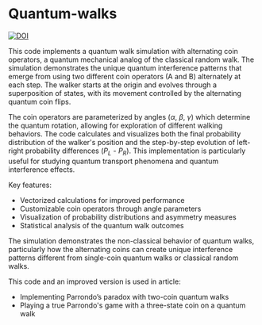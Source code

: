 # Quantum-walks



[![DOI](https://zenodo.org/badge/99251254.svg)](https://doi.org/10.5281/zenodo.14559714)

This code implements a quantum walk simulation with alternating coin operators, a quantum mechanical analog of the classical random walk. The simulation demonstrates the unique quantum interference patterns that emerge from using two different coin operators (A and B) alternately at each step. The walker starts at the origin and evolves through a superposition of states, with its movement controlled by the alternating quantum coin flips.

The coin operators are parameterized by angles ($\alpha$, $\beta$, $\gamma$) which determine the quantum rotation, allowing for exploration of different walking behaviors. The code calculates and visualizes both the final probability distribution of the walker's position and the step-by-step evolution of left-right probability differences ($P_L$ - $P_R$). This implementation is particularly useful for studying quantum transport phenomena and quantum interference effects.

Key features:
- Vectorized calculations for improved performance
- Customizable coin operators through angle parameters
- Visualization of probability distributions and asymmetry measures
- Statistical analysis of the quantum walk outcomes

The simulation demonstrates the non-classical behavior of quantum walks, particularly how the alternating coins can create unique interference patterns different from single-coin quantum walks or classical random walks.

This code and an improved version is used in article: 
- Implementing Parrondo’s paradox with two-coin quantum walks
- Playing a true Parrondo's game with a three-state coin on a quantum walk